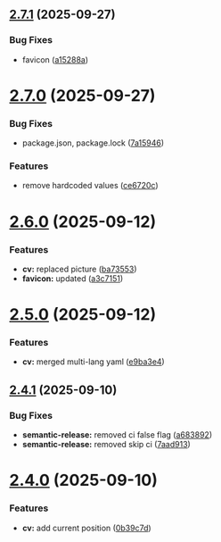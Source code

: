 ## [2.7.1](https://github.com/95gabor/cv/compare/v2.7.0...v2.7.1) (2025-09-27)

### Bug Fixes

- favicon ([a15288a](https://github.com/95gabor/cv/commit/a15288a36a0ed59ff850151bd581928241fdbe36))

# [2.7.0](https://github.com/95gabor/cv/compare/v2.6.0...v2.7.0) (2025-09-27)

### Bug Fixes

- package.json, package.lock ([7a15946](https://github.com/95gabor/cv/commit/7a15946106422d1deafa3eab09b2a8d6d8ad3048))

### Features

- remove hardcoded values ([ce6720c](https://github.com/95gabor/cv/commit/ce6720c36d0c0333222fb0d67f39c131cdb0f97b))

# [2.6.0](https://github.com/95gabor/cv/compare/v2.5.0...v2.6.0) (2025-09-12)

### Features

- **cv:** replaced picture ([ba73553](https://github.com/95gabor/cv/commit/ba73553b2124b0fcf0cd9d37620ee48aa43846ae))
- **favicon:** updated ([a3c7151](https://github.com/95gabor/cv/commit/a3c71511a695e0191fc3b4d11c8d30ad6c87c149))

# [2.5.0](https://github.com/95gabor/cv/compare/v2.4.1...v2.5.0) (2025-09-12)

### Features

- **cv:** merged multi-lang yaml ([e9ba3e4](https://github.com/95gabor/cv/commit/e9ba3e441ebc4447046f73de860ac111abdaa1e1))

## [2.4.1](https://github.com/95gabor/cv/compare/v2.4.0...v2.4.1) (2025-09-10)

### Bug Fixes

- **semantic-release:** removed ci false flag ([a683892](https://github.com/95gabor/cv/commit/a6838928e9f29ae027f3ed2c9af4b7af04127bee))
- **semantic-release:** removed skip ci ([7aad913](https://github.com/95gabor/cv/commit/7aad913df59282a204ef7d0a573ae9a9ed803e82))

# [2.4.0](https://github.com/95gabor/cv/compare/v2.3.3...v2.4.0) (2025-09-10)

### Features

- **cv:** add current position ([0b39c7d](https://github.com/95gabor/cv/commit/0b39c7d97633edc5fdcfc2a87c786026b2cd0a33))
